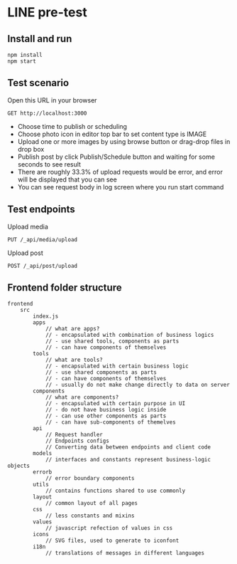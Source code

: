 # LINE pre-test

## Install and run
```
npm install
npm start
```

## Test scenario
Open this URL in your browser 
```
GET http://localhost:3000
```
- Choose time to publish or scheduling
- Choose photo icon in editor top bar to set content type is IMAGE
- Upload one or more images by using browse button or drag-drop files in drop box
- Publish post by click Publish/Schedule button and waiting for some seconds to see result
- There are roughly 33.3% of upload requests would be error, and error will be displayed that you can see
- You can see request body in log screen where you run start command

## Test endpoints
Upload media
```
PUT /_api/media/upload
```
Upload post
```
POST /_api/post/upload
```

## Frontend folder structure
```
frontend
    src
        index.js
        apps
            // what are apps?
            // - encapsulated with combination of business logics
            // - use shared tools, components as parts
            // - can have components of themselves
        tools
            // what are tools?
            // - encapsulated with certain business logic
            // - use shared components as parts
            // - can have components of themselves
            // - usually do not make change directly to data on server
        components
            // what are components?
            // - encapsulated with certain purpose in UI
            // - do not have business logic inside
            // - can use other components as parts
            // - can have sub-components of themelves
        api
            // Request handler
            // Endpoints configs
            // Converting data between endpoints and client code
        models
            // interfaces and constants represent business-logic objects
        errorb
            // error boundary components
        utils
            // contains functions shared to use commonly
        layout
            // common layout of all pages
        css
            // less constants and mixins
        values
            // javascript refection of values in css
        icons
            // SVG files, used to generate to iconfont
        i18n
            // translations of messages in different languages
```